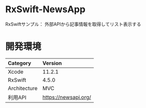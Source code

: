 # RxSwift-NewsApp
RxSwiftサンプル： 外部APIから記事情報を取得してリスト表示する

# 開発環境

|Category | Version |
|:-----------|:------------|
| Xcode | 11.2.1 |
| RxSwift | 4.5.0 |
| Architecture | MVC |
| 利用API | https://newsapi.org/ |
